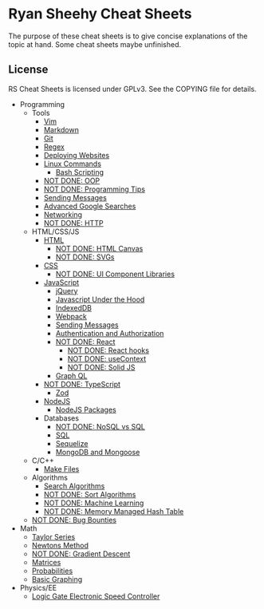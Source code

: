 # Ryan Sheehy Cheat Sheets
The purpose of these cheat sheets is to give concise explanations of the topic at hand. Some cheat sheets maybe unfinished.

## License
RS Cheat Sheets is licensed under GPLv3. See the COPYING file for details.

- Programming
    - Tools
        - [Vim](./vim.md)
        - [Markdown](./markdown.md)
        - [Git](./git.md)
        - [Regex](./regex.md)
        - [Deploying Websites](./deploying_websites.md)
        - [Linux Commands](./linux_commands.md)
            - [Bash Scripting](./bash_scripting.md)
        - [NOT DONE: OOP](./oop.md)
        - [NOT DONE: Programming Tips](./programming_tips.md)
        - [Sending Messages](./sending_messages.md)
        - [Advanced Google Searches](./advanced_google_searches.md)
        - [Networking](./networking.md)
        - [NOT DONE: HTTP](./http.md)
    - HTML/CSS/JS
        - [HTML](./html.md)
            - [NOT DONE: HTML Canvas](./html_canvas.md)
            - [NOT DONE: SVGs](./svgs.md)
        - [CSS](./css.md)
            - [NOT DONE: UI Component Libraries](./ui_component_libraries.md)
        - [JavaScript](./javascript.md)
            - [jQuery](./jquery.md)
            - [Javascript Under the Hood](./javascript_under_the_hood.md)
            - [IndexedDB](./indexedDB.md)
            - [Webpack](./webpack.md)
            - [Sending Messages](./sending_messages.md)
            - [Authentication and Authorization](./authentication_and_authorization.md)
            - [NOT DONE: React](./React/react.md)
                - [NOT DONE: React hooks](./React/react_hooks.md)
                - [NOT DONE: useContext](./React/use_context.md)
                - [NOT DONE: Solid JS](./React/solid_js.md)
            - [Graph QL](./graphql.md)
        - [NOT DONE: TypeScript](./typescript.md)
            - [Zod](./zod.md)
        - [NodeJS](./nodejs.md)
            - [NodeJS Packages](./nodejs_packages.md)
        - Databases
            - [NOT DONE: NoSQL vs SQL](./nosql_vs_sql.md)
            - [SQL](./sql.md)
            - [Sequelize](./sequelize.md)
            - [MongoDB and Mongoose](./mongodb_and_mongoose.md)
    - C/C++
        - [Make Files](./make_files.md)
    - Algorithms
        - [Search Algorithms](./search_algorithms.md)
        - [NOT DONE: Sort Algorithms](./sort_algorithms.md)
        - [NOT DONE: Machine Learning](./Machine_Learning/machine_learning.md)
        - [NOT DONE: Memory Managed Hash Table](./memory_managed_hash_table.md)
    - [NOT DONE: Bug Bounties](./Bug_Bounties/bug_bounties.md)
- Math
    - [Taylor Series](./Taylor_Series/taylor_series.md)
    - [Newtons Method](./Newtons_Method/newtons_method.md)
    - [NOT DONE: Gradient Descent](./Machine_Learning/Gradient_Descent/gradient_descent.md)
    - [Matrices](./matrices.md)
    - [Probabilities](./Probability/probability.md)
    - [Basic Graphing](./basic_graphing.md)
- Physics/EE
    - [Logic Gate Electronic Speed Controller](./Logic_Gate_Electronic_Speed_Controller/logic_gate_electronic_speed_controller.md)